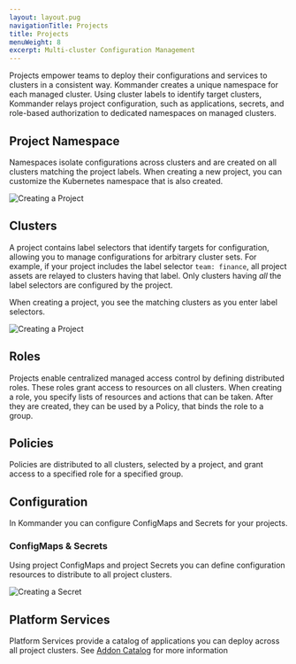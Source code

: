 ```yaml
---
layout: layout.pug
navigationTitle: Projects
title: Projects
menuWeight: 8
excerpt: Multi-cluster Configuration Management
---
```


Projects empower teams to deploy their configurations and services to clusters in a consistent way. Kommander creates a unique namespace for each managed cluster. Using cluster labels to identify target clusters, Kommander relays project configuration, such as applications, secrets, and role-based authorization to dedicated namespaces on managed clusters.

## Project Namespace

Namespaces isolate configurations across clusters and are created on all clusters matching the project labels. When creating a new project, you can customize the Kubernetes namespace that is also created.

![Creating a Project](/dkp/kommander/1.0/img/project-create.png)

## Clusters

A project contains label selectors that identify targets for configuration, allowing you to manage configurations for arbitrary cluster sets. For example, if your project includes the label selector `team: finance`, all project assets are relayed to clusters having that label. Only clusters having _all_ the label selectors are configured by the project.

When creating a project, you see the matching clusters as you enter label selectors.

![Creating a Project](/dkp/kommander/1.0/img/project-create-labels.png)

## Roles

Projects enable centralized managed access control by defining distributed roles. These roles grant access to resources on all clusters. When creating a role, you specify lists of resources and actions that can be taken. After they are created, they can be used by a Policy, that binds the role to a group.

## Policies

Policies are distributed to all clusters, selected by a project, and grant access to a specified role for a specified group.

## Configuration

In Kommander you can configure ConfigMaps and Secrets for your projects.

### ConfigMaps & Secrets

Using project ConfigMaps and project Secrets you can define configuration resources to distribute to all project clusters.

![Creating a Secret](/dkp/kommander/1.0/img/project-secret-create.png)

## Platform Services

Platform Services provide a catalog of applications you can deploy across all project clusters. See [Addon Catalog](/dkp/kommander/1.0/projects/addon-catalog) for more information
